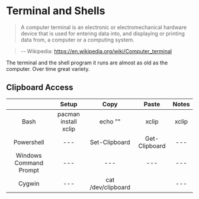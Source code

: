 # Terminal and Shells

> A computer terminal is an electronic or electromechanical hardware device that is used for entering data into, and displaying or printing data from, a computer or a computing system.

> -- Wikipedia: https://en.wikipedia.org/wiki/Computer_terminal

The terminal and the shell program it runs are almost as old as the computer. Over time great variety.

## Clipboard Access

|                      | Setup                | Copy                 |  Paste                | Notes                |
|:--------------------:|:--------------------:|:--------------------:|:---------------------:|:--------------------:|
| Bash                 | pacman install xclip | echo "" | xclip      | xclip                 | ---                  |
| Powershell           | ---                  | Set-Clipboard        | Get-Clipboard         | ---                  |
|Windows Command Prompt| ---                  | ---                  | ---                   | ---                  |
| Cygwin               | ---                  | cat /dev/clipboard   |                       | ---                  |

